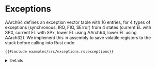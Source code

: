 # Exceptions

AArch64 defines an exception vector table with 16 entries, for 4 types of
exceptions (synchronous, IRQ, FIQ, SError) from 4 states (current EL with SP0,
current EL with SPx, lower EL using AArch64, lower EL using AArch32). We
implement this in assembly to save volatile registers to the stack before
calling into Rust code:

```rust,editable,compile_fail
{{#include examples/src/exceptions.rs:exceptions}}
```

<details>

- EL is exception level; all our examples this afternoon run in EL1.
- For simplicity we aren't distinguishing between SP0 and SPx for the current EL
  exceptions, or between AArch32 and AArch64 for the lower EL exceptions.
- For this example we just log the exception and power down, as we don't expect
  any of them to actually happen.
- We can think of exception handlers and our main execution context more or less
  like different threads. [`Send` and `Sync`][1] will control what we can share
  between them, just like with threads. For example, if we want to share some
  value between exception handlers and the rest of the program, and it's `Send`
  but not `Sync`, then we'll need to wrap it in something like a `Mutex` and put
  it in a static.

</details>

[1]: ../../concurrency/send-sync.md

